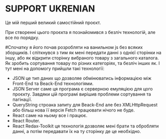 # SUPPORT UKRENIAN

Це мій перший великий самостійний проєкт.

При створенні цього проєкта я познайомився з безліч технологій, але все по порядку.

#Спочатку я його почав розробляти на ванильном js без всяких зборщиків. І спіткнувся з тим як мені передати данні з однієї сторінки на іншу, або як відкрити сторінку вибраного товару з загального каталога. Як зробить сортування товару по різних категоріях, та безліч інших як. І тут мені на допомогу прийшли такі технології:

 - JSON це тип даних що дозволяе обмінюватись інформацією між Front-End та Beack-End технологіями.
 - JSON Server саме ця програма є серверною емуляцією для цого проєкту. Завдяки цій програмі вирішив проблеми сортування та пагінації.
 - QueryString строака запиту для Beack-End але без XMLHttpRequest або більш нова її версія Fetch працювати нічого не буде.
 - React саме на ньому все і працює. 
 - React Router.
 - React Redax-Toolkit ця технологія дозволяє мені брати та обробляти данні, а потім передавати їх на ту сторінку де це необхідно.
 

